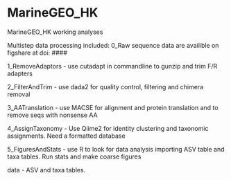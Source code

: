 # MarineGEO_HK
MarineGEO_HK working analyses



Multistep data processing included:
0_Raw sequence data are availible on figshare at doi: ####

1_RemoveAdaptors - use cutadapt in commandline to gunzip and trim F/R adapters

2_FilterAndTrim - use dada2 for quality control, filtering and chimera removal

3_AATranslation - use MACSE for alignment and protein translation and to remove seqs with nonsense AA

4_AssignTaxonomy - Use Qiime2 for identity clustering and taxonomic assignments. Need a formatted database

5_FiguresAndStats - use R to look for data analysis importing ASV table and taxa tables. Run stats and make coarse figures

data - ASV and taxa tables.
